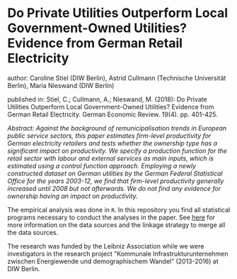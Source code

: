 # Do Private Utilities Outperform Local Government-Owned Utilities? Evidence from German Retail Electricity

author: Caroline Stiel (DIW Berlin), Astrid Cullmann (Technische Universit&auml;t Berlin), Maria Nieswand (DIW Berlin)

published in: Stiel, C.; Cullmann, A.; Nieswand, M. (2018): Do Private Utilities Outperform Local Government-Owned Utilities? Evidence from German Retail Electricity. German Economic Review. 19(4). pp. 401-425.

_Abstract: Against the background of remunicipalisation trends in European public service sectors, this paper estimates firm-level productivity for German electricity retailers and tests whether the ownership type has a significant impact on productivity. We specify a production function for the retail sector with labour and external services as main inputs, which is estimated using a control function approach. Employing a newly constructed dataset on German utilities by the German Federal Statistical Office for the years 2003-12, we find that firm-level productivity generally increased until 2008 but not afterwards. We do not find any evidence for ownership having an impact on productivity._

The empirical analysis was done in `R`. In this repository you find all statistical programs necessary to conduct the analyses in the paper. See [here](https://gitlab.com/modern-state-owned-firms) for more information on the data sources and the linkage strategy to merge all the data sources.

The research was funded by the Leibniz Association while we were investigators in the research project "Kommunale Infrastrukturunternehmen zwischen Energiewende und demographischem Wandel" (2013-2016) at DIW Berlin. 

